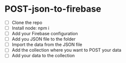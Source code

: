 # POST-json-to-firebase
- [ ] Clone the repo
- [ ] Install node: npm i
- [ ] Add your Firebase configuration
- [ ] Add you JSON file to the folder
- [ ] Import the data from the JSON file
- [ ] Add the collection where you want to POST your data
- [ ] Add your data to the collection
